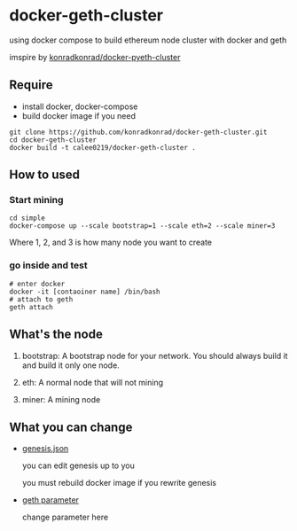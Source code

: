 # docker-geth-cluster
using docker compose to build ethereum node cluster with docker and geth

imspire by [konradkonrad/docker-pyeth-cluster](https://github.com/konradkonrad/docker-pyeth-cluster)

## Require

- install docker, docker-compose
- build docker image if you need
```shell
git clone https://github.com/konradkonrad/docker-geth-cluster.git
cd docker-geth-cluster
docker build -t calee0219/docker-geth-cluster .
```

## How to used

### Start mining

```shell
cd simple
docker-compose up --scale bootstrap=1 --scale eth=2 --scale miner=3
```

Where 1, 2, and 3 is how many node you want to create

### go inside and test

```shell
# enter docker
docker -it [contaoiner name] /bin/bash
# attach to geth
geth attach
```

## What's the node

1. bootstrap: A bootstrap node for your network. You should always build it and build it only one node.

2. eth: A normal node that will not mining

3. miner: A mining node

## What you can change
- [genesis.json](./genesis.json)

    you can edit genesis up to you

    you must rebuild docker image if you rewrite genesis

- [geth parameter](simple/docker-compose.yml)

    change parameter here
